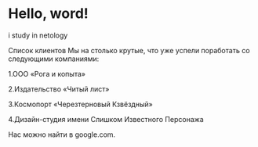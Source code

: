 # Hello, word!

i study in netology

 Список клиентов
Мы на столько крутые, что уже успели поработать со следующими компаниями:

1.ООО «Рога и копыта»

2.Издательство «Читый лист»

3.Космопорт «Черезтерновый Кзвёздный»

4.Дизайн-студия имени Слишком Известного Персонажа

Нас можно найти в google.com.
